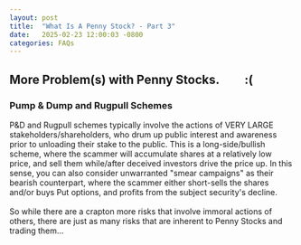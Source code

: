 ```yaml
---
layout: post
title:  "What Is A Penny Stock? - Part 3"
date:   2025-02-23 12:00:03 -0800
categories: FAQs
---
```

## More Problem(s) with Penny Stocks. &nbsp; &nbsp; &nbsp; &nbsp;  :(

### Pump & Dump and Rugpull Schemes
P&D and Rugpull schemes typically involve the actions of VERY LARGE stakeholders/shareholders, who drum up public interest and awareness prior to unloading their stake to the public.  This is a long-side/bullish scheme, where the scammer will accumulate shares at a relatively low price, and sell them while/after deceived investors drive the price up.  In this sense, you can also consider unwarranted "smear campaigns" as their bearish counterpart, where the scammer either short-sells the shares and/or buys Put options, and profits from the subject security's decline.
<br>
<br>
So while there are a crapton more risks that involve immoral actions of others, there are just as many risks that are inherent to Penny Stocks and trading them...